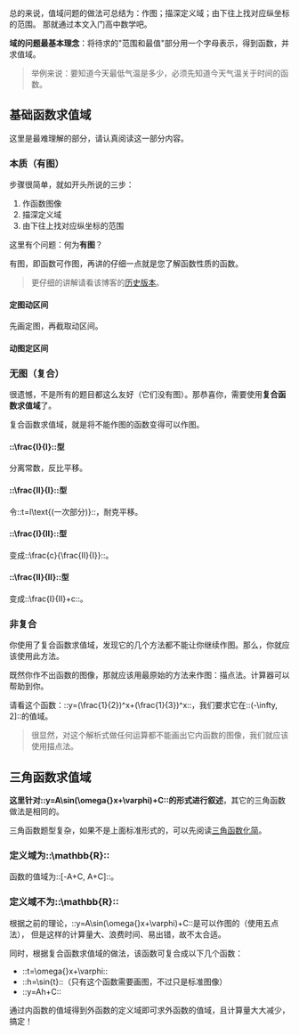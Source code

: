 总的来说，值域问题的做法可总结为：作图；描深定义域；由下往上找对应纵坐标的范围。
那就通过本文入门高中数学吧。

**域的问题最基本理念**：将待求的"范围和最值"部分用一个字母表示，得到函数，并求值域。
> 举例来说：要知道今天最低气温是多少，必须先知道今天气温关于时间的函数。

## 基础函数求值域
这里是最难理解的部分，请认真阅读这一部分内容。

### 本质（有图）
步骤很简单，就如开头所说的三步：

1. 作函数图像
2. 描深定义域
3. 由下往上找对应纵坐标的范围

这里有个问题：何为**有图**？

有图，即函数可作图，再讲的仔细一点就是您了解函数性质的函数。
> 更仔细的讲解请看该博客的[历史版本](https://github.com/jason-bowen-zheng/jason-bowen-zheng.github.io/blob/f584f1980315125109c7f817a8c27bdc23ed826e/articles/2022-02-08.md)。

#### 定图动区间
先画定图，再截取动区间。

#### 动图定区间

### 无图（复合）
很遗憾，不是所有的题目都这么友好（它们没有图）。那恭喜你，需要使用**复合函数求值域**了。

复合函数求值域，就是将不能作图的函数变得可以作图。

#### ::\frac{I}{I}::型
分离常数，反比平移。

#### ::\frac{II}{I}::型
令::t=I\text{(一次部分)}::，耐克平移。

#### ::\frac{I}{II}::型
变成::\frac{c}{\frac{II}{I}}::。

#### ::\frac{II}{II}::型
变成::\frac{I}{II}+c::。

### 非复合
你使用了复合函数求值域，发现它的几个方法都不能让你继续作图。那么，你就应该使用此方法。

既然你作不出函数的图像，那就应该用最原始的方法来作图：描点法。计算器可以帮助到你。

请看这个函数：::y=(\frac{1}{2})^x+(\frac{1}{3})^x::，我们要求它在::(-\infty, 2]::的值域。
> 很显然，对这个解析式做任何运算都不能画出它内函数的图像，我们就应该使用描点法。

## 三角函数求值域
**这里针对::y=A\sin(\omega{}x+\varphi)+C::的形式进行叙述**，其它的三角函数做法是相同的。

三角函数题型复杂，如果不是上面标准形式的，可以先阅读[三角函数化简](blogs.html?2022-03-26#三角函数化简)。

### 定义域为::\mathbb{R}::
函数的值域为::[-A+C, A+C]::。

### 定义域不为::\mathbb{R}::
根据之前的理论，::y=A\sin(\omega{}x+\varphi)+C::是可以作图的（使用五点法），
但是这样的计算量大、浪费时间、易出错，故不太合适。

同时，根据复合函数求值域的做法，该函数可复合成以下几个函数：

- ::t=\omega{}x+\varphi::
- ::h=\sin{t}::（只有这个函数需要画图，不过只是标准图像）
- ::y=Ah+C::

通过内函数的值域得到外函数的定义域即可求外函数的值域，且计算量大大减少，搞定！
